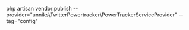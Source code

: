 php artisan vendor:publish --provider="unniks\TwitterPowertracker\PowerTrackerServiceProvider" --tag="config"
